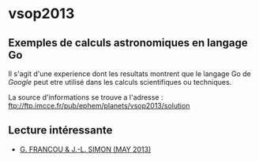# vsop2013
## Exemples de calculs astronomiques en langage Go

Il s'agit d'une experience dont les resultats montrent que le langage Go de *Google* peut etre utilisé dans les calculs scientifiques ou techniques.

La source d'informations se trouve a l'adresse : ftp://ftp.imcce.fr/pub/ephem/planets/vsop2013/solution

## Lecture intéressante
*   [G. FRANCOU & J.-L. SIMON (MAY 2013)](ftp://ftp.imcce.fr/pub/ephem/planets/vsop2013/solution/README.pdf)
